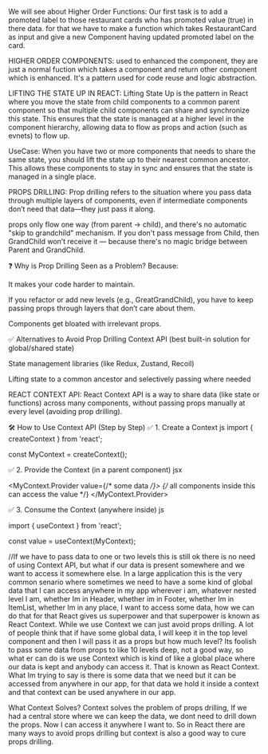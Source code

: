 We will see about Higher Order Functions:
Our first task is to add a promoted label to those restaurant cards who has promoted value (true) in there data. for that we have to make a function which takes RestaurantCard as input and give a new Component having updated promoted label on the card.

HIGHER ORDER COMPONENTS:
used to enhanced the component, they are just a normal fuction which takes a component and return other component which is enhanced. It's a pattern used for code reuse and logic abstraction.

LIFTING THE STATE UP IN REACT:
Lifting State Up is the pattern in React where you move the state from child components to a common parent component so that multiple child components can share and synchronize this state. This ensures that the state is managed at a higher level in the component hierarchy, allowing data to flow as props and action (such as evnets) to flow up.

UseCase:
When you have two or more components that needs to share the same state, you should lift the state up to their nearest common ancestor. This allows these components to stay in sync and ensures that the state is managed in a single place.

PROPS DRILLING:
Prop drilling refers to the situation where you pass data through multiple layers of components, even if intermediate components don’t need that data—they just pass it along.

props only flow one way (from parent → child), and there's no automatic "skip to grandchild" mechanism. 
If you don't pass message from Child, then GrandChild won’t receive it — because there's no magic bridge between Parent and GrandChild.

❓ Why is Prop Drilling Seen as a Problem?
Because:

It makes your code harder to maintain.

If you refactor or add new levels (e.g., GreatGrandChild), you have to keep passing props through layers that don’t care about them.

Components get bloated with irrelevant props.

✅ Alternatives to Avoid Prop Drilling
Context API (best built-in solution for global/shared state)

State management libraries (like Redux, Zustand, Recoil)

Lifting state to a common ancestor and selectively passing where needed



REACT CONTEXT API:
React Context API is a way to share data (like state or functions) across many components, without passing props manually at every level (avoiding prop drilling).

🛠️ How to Use Context API (Step by Step)
✅ 1. Create a Context
js
import { createContext } from 'react';

const MyContext = createContext();

✅ 2. Provide the Context (in a parent component)
jsx

<MyContext.Provider value={/* some data */}>
  {/* all components inside this can access the value */}
</MyContext.Provider>

✅ 3. Consume the Context (anywhere inside)
js

import { useContext } from 'react';

const value = useContext(MyContext);

//If we have to pass data to one or two levels this is still ok there is no need of using Context API, but what if our data is present somewhere and we want to access it somewhere else. In a large application this is the very common senario where sometimes we need to have a some kind of global data that I can access anywhere in my app wherever i am, whatever nested level I am, whether Im in Header, whether im in Footer, whether Im in ItemList, whether Im in any place, I want to access some data, how we can do that for that React gives us superpower and that superpower is known as React Context. While we use Context we can just avoid props drilling. A lot of people think that if have some global data, I will keep it in the top level component and then I will pass it as a props but how much level? Its foolish to pass some data from props to like 10 levels deep, not a good way, so what er can do is we use Context which is kind of like a global place where our data is kept and anybody can access it. That is known as React Context.
What Im trying to say is there is some data that we need but it can be accessed from anywhere in our app, for that data we hold it inside a context and that context can be used anywhere in our app.

What Context Solves?
Context solves the problem of props drilling, If we had a central store where we can keep the data, we dont need to drill down the props. Now I can access it anywhere I want to. So in React there are many ways to avoid props drilling but context is also a good way to cure props drilling.